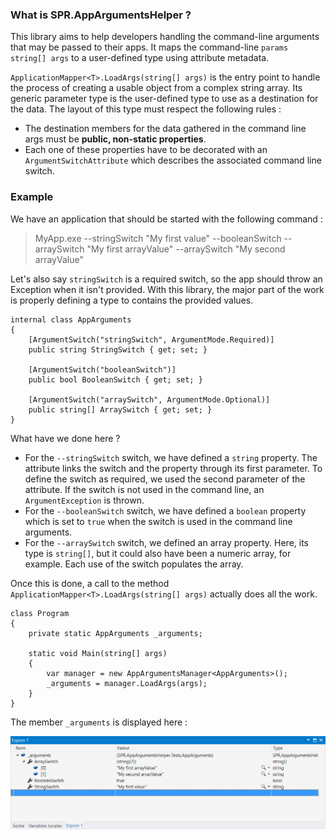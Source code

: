 ### What is SPR.AppArgumentsHelper ?

This library aims to help developers handling the command-line arguments that may be passed to their apps. It maps the command-line `params string[] args` to a user-defined type using attribute metadata.

`ApplicationMapper<T>.LoadArgs(string[] args)` is the entry point to handle the process of creating a usable object from a complex string array. Its generic parameter type is the user-defined type to use as a destination for the data. The layout of this type must respect the following rules :
* The destination members for the data gathered in the command line args must be **public, non-static properties**.
* Each one of these properties have to be decorated with an `ArgumentSwitchAttribute` which describes the associated command line switch.

### Example

We have an application that should be started with the following command :
  > MyApp.exe --stringSwitch "My first value" --booleanSwitch --arraySwitch "My first arrayValue" --arraySwitch "My second arrayValue" 
    
Let's also say `stringSwitch` is a required switch, so the app should throw an Exception when it isn't provided.
With this library, the major part of the work is properly defining a type to contains the provided values. 

    internal class AppArguments
    {
        [ArgumentSwitch("stringSwitch", ArgumentMode.Required)]
        public string StringSwitch { get; set; }

        [ArgumentSwitch("booleanSwitch")]
        public bool BooleanSwitch { get; set; }

        [ArgumentSwitch("arraySwitch", ArgumentMode.Optional)]
        public string[] ArraySwitch { get; set; }
    }

What have we done here ?
* For the `--stringSwitch` switch, we have defined a `string` property. The attribute links the switch and the property through its first parameter. To define the switch as required, we used the second parameter of the attribute. If the switch is not used in the command line, an `ArgumentException` is thrown.
* For the `--booleanSwitch` switch, we have defined a `boolean` property which is set to `true` when the switch is used in the command line arguments.
* For the `--arraySwitch` switch, we defined an array property. Here, its type is `string[]`, but it could also have been a numeric array, for example. Each use of the switch populates the array.

Once this is done, a call to the method `ApplicationMapper<T>.LoadArgs(string[] args)` actually does all the work.

    class Program
    {
        private static AppArguments _arguments;

        static void Main(string[] args)
        {
            var manager = new AppArgumentsManager<AppArguments>();
            _arguments = manager.LoadArgs(args);
        }
    }
    
The member `_arguments` is displayed here :

![AppArguments_Result](AppArguments_Result.png)

